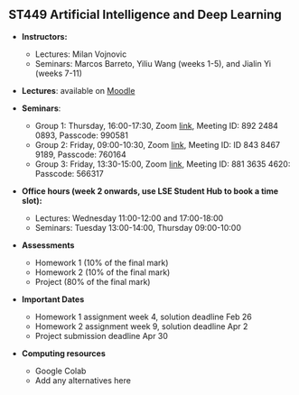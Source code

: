 ## ST449 Artificial Intelligence and Deep Learning

* **Instructors:**
   * Lectures: Milan Vojnovic
   * Seminars: Marcos Barreto, Yiliu Wang (weeks 1-5), and Jialin Yi (weeks 7-11)

* **Lectures**: available on [Moodle](https://moodle.lse.ac.uk/course/view.php?id=6379)

* **Seminars**:
   * Group 1: Thursday, 16:00-17:30, Zoom [link](https://lse.zoom.us/j/89224840893?pwd=TFZvbkpZOGlnOVVmMWtRZHRId3ZvUT09), Meeting ID: 892 2484 0893, Passcode: 990581
   * Group 2: Friday, 09:00-10:30, Zoom [link](https://lse.zoom.us/j/84384679189?pwd=SnBUVjdpZkhOeVJoMHJZWVBrV1dJQT09), Meeting ID: ID 843 8467 9189, Passcode: 760164
   * Group 3: Friday, 13:30-15:00, Zoom [link](https://lse.zoom.us/j/88136354620?pwd=UUtvU3F1b3NmdVhXVkdhMDQyM2JNdz09), Meeting ID: 881 3635 4620: Passcode: 566317

* **Office hours (week 2 onwards, use LSE Student Hub to book a time slot):**
   * Lectures: Wednesday 11:00-12:00 and 17:00-18:00
   * Seminars: Tuesday 13:00-14:00, Thursday 09:00-10:00
   
* **Assessments**
   * Homework 1 (10% of the final mark)
   * Homework 2 (10% of the final mark)
   * Project (80% of the final mark)

* **Important Dates**
   * Homework 1 assignment week 4, solution deadline Feb 26
   * Homework 2 assignment week 9, solution deadline Apr 2
   * Project submission deadline Apr 30

* **Computing resources**
   * Google Colab
   * Add any alternatives here
